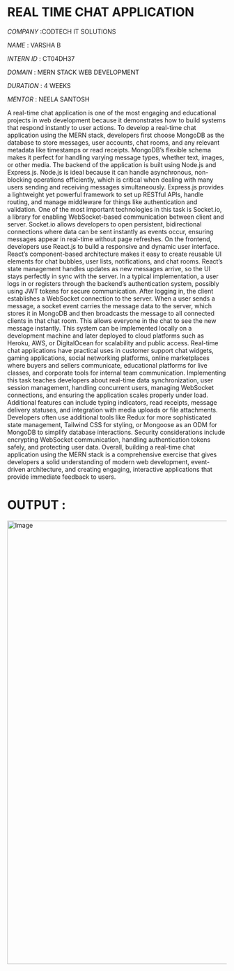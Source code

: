 # REAL TIME CHAT APPLICATION

*COMPANY* :CODTECH IT SOLUTIONS

*NAME* : VARSHA B

*INTERN ID* : CT04DH37

*DOMAIN* : MERN STACK WEB DEVELOPMENT

*DURATION* : 4 WEEKS

*MENTOR* : NEELA SANTOSH

A real-time chat application is one of the most engaging and educational projects in web development because it demonstrates how to build systems that respond instantly to user actions. To develop a real-time chat application using the MERN stack, developers first choose MongoDB as the database to store messages, user accounts, chat rooms, and any relevant metadata like timestamps or read receipts. MongoDB’s flexible schema makes it perfect for handling varying message types, whether text, images, or other media. The backend of the application is built using Node.js and Express.js. Node.js is ideal because it can handle asynchronous, non-blocking operations efficiently, which is critical when dealing with many users sending and receiving messages simultaneously. Express.js provides a lightweight yet powerful framework to set up RESTful APIs, handle routing, and manage middleware for things like authentication and validation. One of the most important technologies in this task is Socket.io, a library for enabling WebSocket-based communication between client and server. Socket.io allows developers to open persistent, bidirectional connections where data can be sent instantly as events occur, ensuring messages appear in real-time without page refreshes. On the frontend, developers use React.js to build a responsive and dynamic user interface. React’s component-based architecture makes it easy to create reusable UI elements for chat bubbles, user lists, notifications, and chat rooms. React’s state management handles updates as new messages arrive, so the UI stays perfectly in sync with the server. In a typical implementation, a user logs in or registers through the backend’s authentication system, possibly using JWT tokens for secure communication. After logging in, the client establishes a WebSocket connection to the server. When a user sends a message, a socket event carries the message data to the server, which stores it in MongoDB and then broadcasts the message to all connected clients in that chat room. This allows everyone in the chat to see the new message instantly. This system can be implemented locally on a development machine and later deployed to cloud platforms such as Heroku, AWS, or DigitalOcean for scalability and public access. Real-time chat applications have practical uses in customer support chat widgets, gaming applications, social networking platforms, online marketplaces where buyers and sellers communicate, educational platforms for live classes, and corporate tools for internal team communication. Implementing this task teaches developers about real-time data synchronization, user session management, handling concurrent users, managing WebSocket connections, and ensuring the application scales properly under load. Additional features can include typing indicators, read receipts, message delivery statuses, and integration with media uploads or file attachments. Developers often use additional tools like Redux for more sophisticated state management, Tailwind CSS for styling, or Mongoose as an ODM for MongoDB to simplify database interactions. Security considerations include encrypting WebSocket communication, handling authentication tokens safely, and protecting user data. Overall, building a real-time chat application using the MERN stack is a comprehensive exercise that gives developers a solid understanding of modern web development, event-driven architecture, and creating engaging, interactive applications that provide immediate feedback to users.

# OUTPUT :

<img width="1913" height="1015" alt="Image" src="https://github.com/user-attachments/assets/8e446f56-93b1-465a-869a-e69314a3a9ef" />
